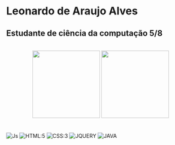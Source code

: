 <!--
### Hi there 👋
-->
<!--
**LeonardodeAraujoAlves/LeonardodeAraujoAlves** is a ✨ _special_ ✨ repository because its `README.md` (this file) appears on your GitHub profile.

Here are some ideas to get you started:

- 🔭 I’m currently working on ...
- 🌱 I’m currently learning ...
- 👯 I’m looking to collaborate on ...
- 🤔 I’m looking for help with ...
- 💬 Ask me about ...
- 📫 How to reach me: ...
- 😄 Pronouns: ...
- ⚡ Fun fact: ...
-->
<h1>Leonardo de Araujo Alves</h1>
<h2>Estudante de ciência da computação 5/8</h2>
<br>

<div align = "center">
<img height="180em" src="https://github-readme-stats.vercel.app/api/top-langs/?username=LeonardodeAraujoAlves&layout=compact&langs_count=7&theme=tokyonight"/>
<img height="180em" src="https://github-readme-stats.vercel.app/api?username=LeonardodeAraujoAlves&show_icons=true&&count_private=true&include_all_commits=true&theme=tokyonight" />
</div>
<br>

<div style="display: inline_block"><br>
  <img align="center" alt="Js" src="https://img.shields.io/badge/JavaScript-F7DF1E?style=for-the-badge&logo=javascript&logoColor=black">
  <img align="center" alt="HTML:5" src="https://img.shields.io/badge/HTML5-E34F26?style=for-the-badge&logo=html5&logoColor=white">
  <img align="center" alt="CSS:3" src="https://img.shields.io/badge/CSS3-1572B6?style=for-the-badge&logo=css3&logoColor=white">
  <img align="center" alt="JQUERY" src="https://img.shields.io/badge/jQuery-0769AD?style=for-the-badge&logo=jquery&logoColor=white">
  <img align="center" alt="JAVA" src="https://img.shields.io/badge/Java-ED8B00?style=for-the-badge&logo=java&logoColor=white">
</div>
